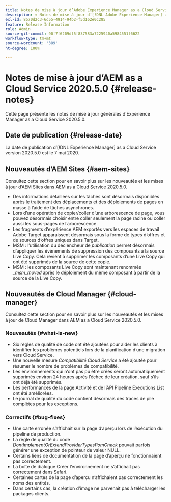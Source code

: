 ```yaml
---
title: Notes de mise à jour d’Adobe Experience Manager as a Cloud Service version 2020.5.0
description: « Notes de mise à jour d’[!DNL Adobe Experience Manager] as a Cloud Service version 2020.5.0. »
exl-id: 8570d2c3-6d55-4914-94b2-f5d162e0c285
feature: Release Information
role: Admin
source-git-commit: 90f7f6209df5f837583a7225940a5984551f6622
workflow-type: tm+mt
source-wordcount: '389'
ht-degree: 100%

---
```


# Notes de mise à jour d’AEM as a Cloud Service 2020.5.0 {#release-notes}

Cette page présente les notes de mise à jour générales d’Experience Manager as a Cloud Service 2020.5.0.

## Date de publication {#release-date}

La date de publication d’[!DNL Experience Manager] as a Cloud Service version 2020.5.0 est le 7 mai 2020.

## Nouveautés d’AEM Sites {#aem-sites}

Consultez cette section pour en savoir plus sur les nouveautés et les mises à jour d’AEM Sites dans AEM as a Cloud Service 2020.5.0.

* Des informations détaillées sur les tâches sont désormais disponibles après le traitement des déplacements et des déploiements de pages en masse à l’aide de tâches asynchrones.
* Lors d’une opération de copier/coller d’une arborescence de page, vous pouvez désormais choisir entre coller seulement la page racine ou coller aussi les sous-pages de l’arborescence.
* Les fragments d’expérience AEM exportés vers les espaces de travail Adobe Target apparaissent désormais sous la forme de types d’offres et de sources d’offres uniques dans Target.
* MSM : l’utilisation du déclencheur de *publication* permet désormais d’appliquer les événements de suppression des composants à la source Live Copy. Cela revient à supprimer les composants d’une Live Copy qui ont été supprimés de la source de cette copie.
* MSM : les composants Live Copy sont maintenant renommés *_msm_moved* après le déploiement du même composant à partir de la source de la Live Copy.


## Nouveautés de Cloud Manager {#cloud-manager}

Consultez cette section pour en savoir plus sur les nouveautés et les mises à jour de Cloud Manager dans AEM as a Cloud Service 2020.5.0.

### Nouveautés {#what-is-new}

* Six règles de qualité de code ont été ajoutées pour aider les clients à identifier les problèmes potentiels lors de la planification d’une migration vers Cloud Service.
* Une nouvelle mesure *Compatibilité Cloud Service* a été ajoutée pour résumer le nombre de problèmes de compatibilité.
* Les environnements qui n’ont pas pu être créés seront automatiquement supprimés environ 24 heures après l’échec de leur création, sauf s’ils ont déjà été supprimés.
* Les performances de la page Activité et de l’API Pipeline Executions List ont été améliorées.
* Le journal de qualité du code contient désormais des traces de pile complètes pour les exceptions.

### Correctifs  {#bug-fixes}

* Une carte erronée s’affichait sur la page d’aperçu lors de l’exécution du pipeline de production.
* La règle de qualité du code *DontImplementOrExtendProviderTypesPomCheck* pouvait parfois générer une exception de pointeur de valeur NULL.
* Certains liens de documentation de la page d’aperçu ne fonctionnaient pas correctement.
* La boîte de dialogue Créer l’environnement ne s’affichait pas correctement dans Safari.
* Certaines cartes de la page d’aperçu n’affichaient pas correctement les noms des entités.
* Dans certains cas, la création d’image ne parvenait pas à télécharger les packages clients.
